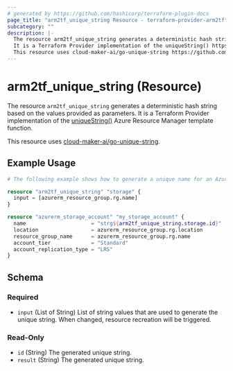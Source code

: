 ```yaml
---
# generated by https://github.com/hashicorp/terraform-plugin-docs
page_title: "arm2tf_unique_string Resource - terraform-provider-arm2tf"
subcategory: ""
description: |-
  The resource arm2tf_unique_string generates a deterministic hash string based on the values provided as parameters.
  It is a Terraform Provider implementation of the uniqueString() https://learn.microsoft.com/en-us/azure/azure-resource-manager/templates/template-functions-string#uniquestring Azure Resource Manager template function.
  This resource uses cloud-maker-ai/go-unique-string https://github.com/cloud-maker-ai/go-unique-string.
---
```


# arm2tf_unique_string (Resource)

The resource `arm2tf_unique_string` generates a deterministic hash string based on the values provided as parameters.
It is a Terraform Provider implementation of the [uniqueString()](https://learn.microsoft.com/en-us/azure/azure-resource-manager/templates/template-functions-string#uniquestring) Azure Resource Manager template function.

This resource uses [cloud-maker-ai/go-unique-string](https://github.com/cloud-maker-ai/go-unique-string).

## Example Usage

```terraform
# The following example shows how to generate a unique name for an Azure Storage Account.

resource "arm2tf_unique_string" "storage" {
  input = [azurerm_resource_group.rg.name]
}

resource "azurerm_storage_account" "my_storage_account" {
  name                     = "strg${arm2tf_unique_string.storage.id}"
  location                 = azurerm_resource_group.rg.location
  resource_group_name      = azurerm_resource_group.rg.name
  account_tier             = "Standard"
  account_replication_type = "LRS"
}
```

<!-- schema generated by tfplugindocs -->
## Schema

### Required

- `input` (List of String) List of string values that are used to generate the unique string. When changed, resource recreation will be triggered.

### Read-Only

- `id` (String) The generated unique string.
- `result` (String) The generated unique string.


